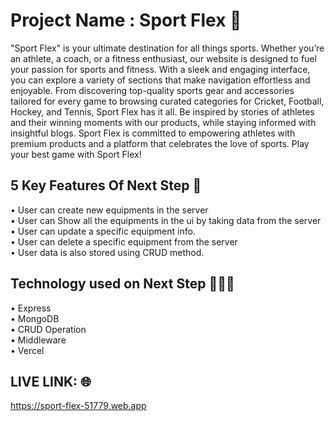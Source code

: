 # Project Name : Sport Flex 🏏

"Sport Flex" is your ultimate destination for all things sports. Whether you’re an athlete, a coach, or a fitness enthusiast, our website is designed to fuel your passion for sports and fitness. With a sleek and engaging interface, you can explore a variety of sections that make navigation effortless and enjoyable. From discovering top-quality sports gear and accessories tailored for every game to browsing curated categories for Cricket, Football, Hockey, and Tennis, Sport Flex has it all. Be inspired by stories of athletes and their winning moments with our products, while staying informed with insightful blogs. Sport Flex is committed to empowering athletes with premium products and a platform that celebrates the love of sports. Play your best game with Sport Flex!

## 5 Key Features Of Next Step 🎯

• User can create new equipments in the server <br/>
• User can Show all the equipments in the ui by taking data from the server <br/>
• User can update a specific equipment info. <br/>
• User can delete a specific equipment from the server <br/>
• User data is also stored using CRUD method. <br/>

## Technology used on Next Step 👨🏻‍💻

• Express <br/>
• MongoDB <br/>
• CRUD Operation <br/>
• Middleware<br/>
• Vercel <br/>

## LIVE LINK: 🌐

https://sport-flex-51779.web.app
